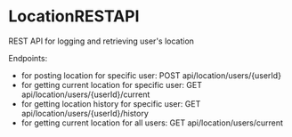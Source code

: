 # LocationRESTAPI
REST API for logging and retrieving user's location

Endpoints:

- for posting location for specific user: POST api/location/users/{userId}
- for getting current location for specific user: GET api/location/users/{userId}/current 
- for getting location history for specific user: GET api/location/users/{userId}/history 
- for getting current location for all users: GET api/location/users/current
